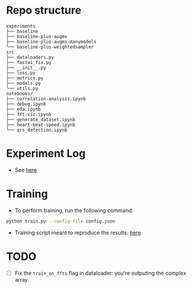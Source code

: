



# Repo structure


```
experiments
├── baseline
├── baseline-plus-augms
├── baseline-plus-augms-manymodels
└── baseline-plus-weightedsampler
src
├── dataloaders.py
├── fastai_fix.py
├── __init__.py
├── loss.py
├── metrics.py
├── models.py
└── utils.py
notebooks/
├── correlation-analysis.ipynb
├── debug.ipynb
├── eda.ipynb
├── fft-viz.ipynb
├── generate_dataset.ipynb
├── heart-beat-speed.ipynb
└── qrs_detection.ipynb
```
# Experiment Log

- See [here](notes/README.md)

# Training


- To perform training, run the following command:

```bash
python train.py --config-file config.json
```

- Training script meant to reproduce the results: [here](train.sh)

# TODO

- [ ] Fix the `train_on_ffts` flag in dataloader: you're outputing the complex array.